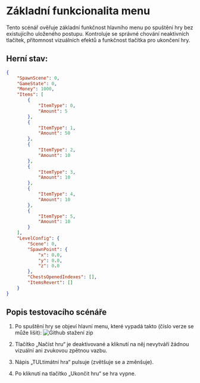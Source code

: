 # Základní funkcionalita menu
Tento scénář ověřuje základní funkčnost hlavního menu po spuštění hry bez existujícího uloženého postupu. Kontroluje se správné chování neaktivních tlačítek, přítomnost vizuálních efektů a funkčnost tlačítka pro ukončení hry.
## Herní stav:
```json
{
    "SpawnScene": 0,
    "GameState": 0,
    "Money": 1000,
    "Items": [
        {
            "ItemType": 0,
            "Amount": 5
        },
        {
            "ItemType": 1,
            "Amount": 50
        },
        {
            "ItemType": 2,
            "Amount": 10
        },
        {
            "ItemType": 3,
            "Amount": 10
        },
        {
            "ItemType": 4,
            "Amount": 10
        },
        {
            "ItemType": 5,
            "Amount": 10
        }
    ],
    "LevelConfig": {
        "Scene": 0,
        "SpawnPoint": {
            "x": 0.0,
            "y": 0.0,
            "z": 0.0
        },
        "ChestsOpenedIndexes": [],
        "ItemsRevert": []
    }
}
```

## Popis testovacího scénáře
1. Po spuštění hry se objeví hlavní menu, které vypadá takto (číslo verze se může lišit):
![Github stažení zip](../../Obrázky/hlavni_menu.png)

2. Tlačítko „Načíst hru“ je deaktivované a kliknutí na něj nevytváří žádnou vizuální ani zvukovou zpětnou vazbu.

3. Nápis „TULtimátní hra“ pulsuje (zvětšuje se a změnšuje).

4. Po kliknutí na tlačítko „Ukončit hru“ se hra vypne.
